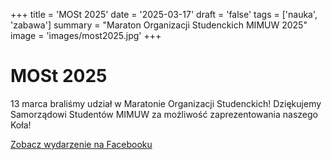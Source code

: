 +++
title = 'MOSt 2025'
date = '2025-03-17'
draft = 'false'
tags = ['nauka', 'zabawa']
summary = "Maraton Organizacji Studenckich MIMUW 2025"
image = 'images/most2025.jpg'
+++

<!-- Tutaj START - cała treść posta -->
# MOSt 2025 #

13 marca braliśmy udział w Maratonie Organizacji Studenckich!  Dziękujemy Samorządowi Studentów MIMUW za możliwość zaprezentowania naszego Koła!

[Zobacz wydarzenie na Facebooku](https://www.facebook.com/events/950614110527404/)
